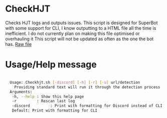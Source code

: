 # CheckHJT
Checks HJT logs and outputs issues. This script is designed for SuperBot with some support for CLI, I know outputting to a HTML file all the time is inefficient.
I do not currently plan on making this file optimised or overhauling it
This script will not be updated as often as the one the bot has.
[Raw file](https://raw.githubusercontent.com/superpowers04/CheckHJT/master/CheckHJT.sh)
# Usage/Help message
```Checkhjt.sh - Checks HJT logs and outputs issues

  Usage: Checkhjt.sh [-discord] [-h] [-r] [-u] url/detection 
    Providing standard text will run it through the detection process
  Arguments:
   -h, --help : Show this help page
   -r         : Rescan last log
   -discord         : Print with formatting for Discord instead of CLI
   Default: Print with formatting for CLI

```

